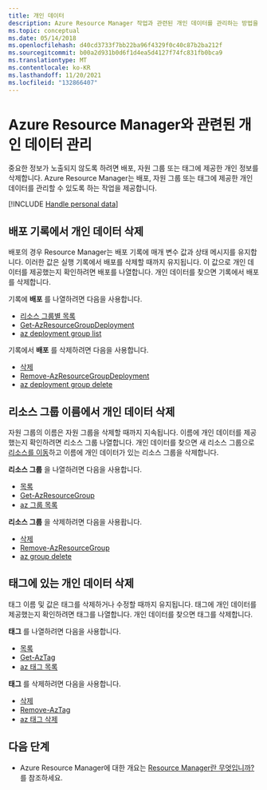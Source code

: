 ```yaml
---
title: 개인 데이터
description: Azure Resource Manager 작업과 관련된 개인 데이터를 관리하는 방법을 알아봅니다.
ms.topic: conceptual
ms.date: 05/14/2018
ms.openlocfilehash: d40cd3733f7bb22ba96f4329f0c40c87b2ba212f
ms.sourcegitcommit: b00a2d931b0d6f1d4ea5d4127f74fc831fb0bca9
ms.translationtype: MT
ms.contentlocale: ko-KR
ms.lasthandoff: 11/20/2021
ms.locfileid: "132866407"
---
```

# <a name="manage-personal-data-associated-with-azure-resource-manager"></a>Azure Resource Manager와 관련된 개인 데이터 관리

중요한 정보가 노출되지 않도록 하려면 배포, 자원 그룹 또는 태그에 제공한 개인 정보를 삭제합니다. Azure Resource Manager는 배포, 자원 그룹 또는 태그에 제공한 개인 데이터를 관리할 수 있도록 하는 작업을 제공합니다.

[!INCLUDE [Handle personal data](../../../includes/gdpr-intro-sentence.md)]

## <a name="delete-personal-data-in-deployment-history"></a>배포 기록에서 개인 데이터 삭제

배포의 경우 Resource Manager는 배포 기록에 매개 변수 값과 상태 메시지를 유지합니다. 이러한 값은 실행 기록에서 배포를 삭제할 때까지 유지됩니다. 이 값으로 개인 데이터를 제공했는지 확인하려면 배포를 나열합니다. 개인 데이터를 찾으면 기록에서 배포를 삭제합니다.

기록에 **배포** 를 나열하려면 다음을 사용합니다.

* [리소스 그룹별 목록](/rest/api/resources/deployments/listbyresourcegroup)
* [Get-AzResourceGroupDeployment](/powershell/module/az.resources/Get-AzResourceGroupDeployment)
* [az deployment group list](/cli/azure/deployment/group#az_deployment_group_list)

기록에서 **배포** 를 삭제하려면 다음을 사용합니다.

* [삭제](/rest/api/resources/deployments/delete)
* [Remove-AzResourceGroupDeployment](/powershell/module/az.resources/Remove-AzResourceGroupDeployment)
* [az deployment group delete](/cli/azure/deployment/group#az_deployment_group_delete)

## <a name="delete-personal-data-in-resource-group-names"></a>리소스 그룹 이름에서 개인 데이터 삭제

자원 그룹의 이름은 자원 그룹을 삭제할 때까지 지속됩니다. 이름에 개인 데이터를 제공했는지 확인하려면 리소스 그룹 나열합니다. 개인 데이터를 찾으면 새 리소스 그룹으로 [리소스를 이동](move-resource-group-and-subscription.md)하고 이름에 개인 데이터가 있는 리소스 그룹을 삭제합니다.

**리소스 그룹** 을 나열하려면 다음을 사용합니다.

* [목록](/rest/api/resources/resourcegroups/list)
* [Get-AzResourceGroup](/powershell/module/az.resources/Get-AzResourceGroup)
* [az 그룹 목록](/cli/azure/group#az_group_list)

**리소스 그룹** 을 삭제하려면 다음을 사용홥니다.

* [삭제](/rest/api/resources/resourcegroups/delete)
* [Remove-AzResourceGroup](/powershell/module/az.resources/Remove-AzResourceGroup)
* [az group delete](/cli/azure/group#az_group_delete)

## <a name="delete-personal-data-in-tags"></a>태그에 있는 개인 데이터 삭제

태그 이름 및 값은 태그를 삭제하거나 수정할 때까지 유지됩니다. 태그에 개인 데이터를 제공했는지 확인하려면 태그를 나열합니다. 개인 데이터를 찾으면 태그를 삭제합니다.

**태그** 를 나열하려면 다음을 사용합니다.

* [목록](/rest/api/resources/tags/list)
* [Get-AzTag](/powershell/module/az.resources/Get-AzTag)
* [az 태그 목록](/cli/azure/tag#az_tag_list)

**태그** 를 삭제하려면 다음을 사용합니다.

* [삭제](/rest/api/resources/tags/delete)
* [Remove-AzTag](/powershell/module/az.resources/Remove-AzTag)
* [az 태그 삭제](/cli/azure/tag#az_tag_delete)

## <a name="next-steps"></a>다음 단계
* Azure Resource Manager에 대한 개요는 [Resource Manager란 무엇입니까?](overview.md)를 참조하세요.
